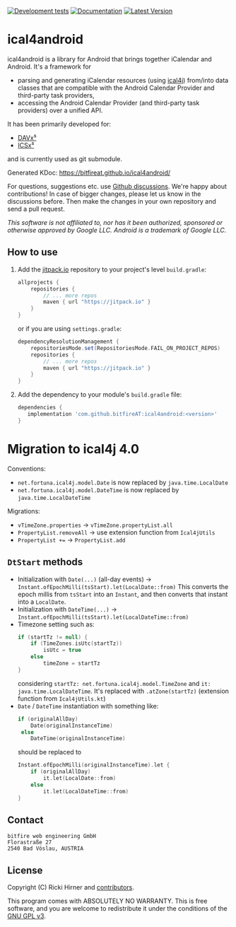 
[![Development tests](https://github.com/bitfireAT/ical4android/actions/workflows/test-dev.yml/badge.svg)](https://github.com/bitfireAT/ical4android/actions/workflows/test-dev.yml)
[![Documentation](https://img.shields.io/badge/documentation-kdoc-brightgreen)](https://bitfireat.github.io/ical4android/)
[![Latest Version](https://img.shields.io/jitpack/version/com.github.bitfireAT/ical4android)](https://jitpack.io/#bitfireAT/ical4android)


# ical4android

ical4android is a library for Android that brings together iCalendar and Android.
It's a framework for

* parsing and generating iCalendar resources (using [ical4j](https://github.com/ical4j/ical4j))
  from/into data classes that are compatible with the Android Calendar Provider and
  third-party task providers,
* accessing the Android Calendar Provider (and third-party task providers) over a unified API.

It has been primarily developed for:

* [DAVx⁵](https://www.davx5.com)
* [ICSx⁵](https://icsx5.bitfire.at)

and is currently used as git submodule.

Generated KDoc: https://bitfireat.github.io/ical4android/

For questions, suggestions etc. use [Github discussions](https://github.com/bitfireAT/ical4android/discussions).
We're happy about contributions! In case of bigger changes, please let us know in the discussions before.
Then make the changes in your own repository and send a pull request.

_This software is not affiliated to, nor has it been authorized, sponsored or otherwise approved
by Google LLC. Android is a trademark of Google LLC._


## How to use

1. Add the [jitpack.io](https://jitpack.io) repository to your project's level `build.gradle`:
    ```groovy
    allprojects {
        repositories {
            // ... more repos
            maven { url "https://jitpack.io" }
        }
    }
    ```
   or if you are using `settings.gradle`:
    ```groovy
    dependencyResolutionManagement {
        repositoriesMode.set(RepositoriesMode.FAIL_ON_PROJECT_REPOS)
        repositories {
            // ... more repos
            maven { url "https://jitpack.io" }
        }
    }
    ```
2. Add the dependency to your module's `build.gradle` file:
    ```groovy
    dependencies {
       implementation 'com.github.bitfireAT:ical4android:<version>'
    }
    ```

# Migration to ical4j 4.0

Conventions:
- `net.fortuna.ical4j.model.Date` is now replaced by `java.time.LocalDate`
- `net.fortuna.ical4j.model.DateTime` is now replaced by `java.time.LocalDateTime`

Migrations:
- `vTimeZone.properties` -> `vTimeZone.propertyList.all`
- `PropertyList.removeAll` -> use extension function from `Ical4jUtils`
- `PropertyList +=` -> `PropertyList.add`

## `DtStart` methods
- Initialization with `Date(...)` (all-day events) -> `Instant.ofEpochMilli(tsStart).let(LocalDate::from)`
  This converts the epoch millis from `tsStart` into an `Instant`, and then converts that instant into a `LocalDate`.
- Initialization with `DateTime(...)` -> `Instant.ofEpochMilli(tsStart).let(LocalDateTime::from)`
- Timezone setting such as:
    ```kotlin
    if (startTz != null) {
        if (TimeZones.isUtc(startTz))
            isUtc = true
        else
            timeZone = startTz
    }
    ```
  considering `startTz: net.fortuna.ical4j.model.TimeZone` and `it: java.time.LocalDateTime`.
  It's replaced with ```.atZone(startTz)``` (extension function from `Ical4jUtils.kt`)
- `Date` / `DateTime` instantiation with something like:
    ```kotlin
    if (originalAllDay)
        Date(originalInstanceTime)
     else
        DateTime(originalInstanceTime)
    ```
  should be replaced to
    ```kotlin
    Instant.ofEpochMilli(originalInstanceTime).let {
        if (originalAllDay)
            it.let(LocalDate::from)
        else
            it.let(LocalDateTime::from)
    }
    ```

## Contact

```
bitfire web engineering GmbH
Florastraße 27
2540 Bad Vöslau, AUSTRIA
```


## License 

Copyright (C) Ricki Hirner and [contributors](https://github.com/bitfireAT/ical4android/graphs/contributors).

This program comes with ABSOLUTELY NO WARRANTY. This is free software, and you are welcome
to redistribute it under the conditions of the [GNU GPL v3](https://www.gnu.org/licenses/gpl-3.0.html).

